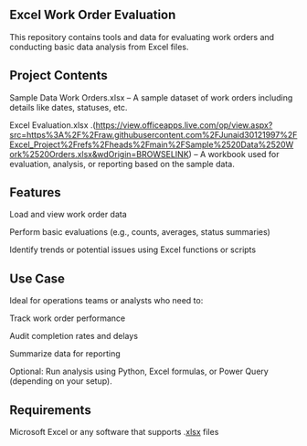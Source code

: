 ## Excel Work Order Evaluation
This repository contains tools and data for evaluating work orders and conducting basic data analysis from Excel files.

## Project Contents
Sample Data Work Orders.xlsx – A sample dataset of work orders including details like dates, statuses, etc.

Excel Evaluation.xlsx .(https://view.officeapps.live.com/op/view.aspx?src=https%3A%2F%2Fraw.githubusercontent.com%2FJunaid30121997%2FExcel_Project%2Frefs%2Fheads%2Fmain%2FSample%2520Data%2520Work%2520Orders.xlsx&wdOrigin=BROWSELINK)
– A workbook used for evaluation, analysis, or reporting based on the sample data.

## Features
Load and view work order data

Perform basic evaluations (e.g., counts, averages, status summaries)

Identify trends or potential issues using Excel functions or scripts

## Use Case
Ideal for operations teams or analysts who need to:

Track work order performance

Audit completion rates and delays

Summarize data for reporting



Optional: Run analysis using Python, Excel formulas, or Power Query (depending on your setup).

## Requirements
Microsoft Excel or any software that supports .[xlsx](https://view.officeapps.live.com/op/view.aspx?src=https%3A%2F%2Fraw.githubusercontent.com%2FJunaid30121997%2FExcel_Tasks%2Frefs%2Fheads%2Fmain%2FExcel%2520Evaluation.xlsx&wdOrigin=BROWSELINK) files
